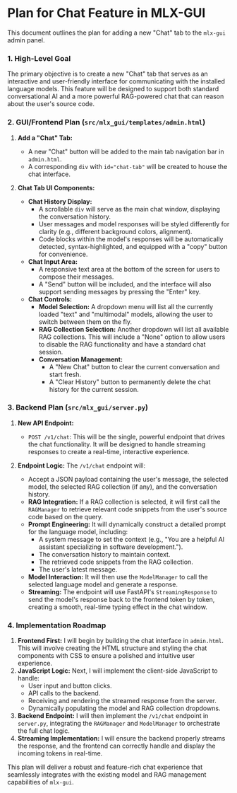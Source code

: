 # Plan for Chat Feature in MLX-GUI

This document outlines the plan for adding a new "Chat" tab to the `mlx-gui` admin panel.

### 1. High-Level Goal

The primary objective is to create a new "Chat" tab that serves as an interactive and user-friendly interface for communicating with the installed language models. This feature will be designed to support both standard conversational AI and a more powerful RAG-powered chat that can reason about the user's source code.

### 2. GUI/Frontend Plan (`src/mlx_gui/templates/admin.html`)

1.  **Add a "Chat" Tab:**
    *   A new "Chat" button will be added to the main tab navigation bar in `admin.html`.
    *   A corresponding `div` with `id="chat-tab"` will be created to house the chat interface.

2.  **Chat Tab UI Components:**
    *   **Chat History Display:**
        *   A scrollable `div` will serve as the main chat window, displaying the conversation history.
        *   User messages and model responses will be styled differently for clarity (e.g., different background colors, alignment).
        *   Code blocks within the model's responses will be automatically detected, syntax-highlighted, and equipped with a "copy" button for convenience.
    *   **Chat Input Area:**
        *   A responsive text area at the bottom of the screen for users to compose their messages.
        *   A "Send" button will be included, and the interface will also support sending messages by pressing the "Enter" key.
    *   **Chat Controls:**
        *   **Model Selection:** A dropdown menu will list all the currently loaded "text" and "multimodal" models, allowing the user to switch between them on the fly.
        *   **RAG Collection Selection:** Another dropdown will list all available RAG collections. This will include a "None" option to allow users to disable the RAG functionality and have a standard chat session.
        *   **Conversation Management:**
            *   A "New Chat" button to clear the current conversation and start fresh.
            *   A "Clear History" button to permanently delete the chat history for the current session.

### 3. Backend Plan (`src/mlx_gui/server.py`)

1.  **New API Endpoint:**
    *   `POST /v1/chat`: This will be the single, powerful endpoint that drives the chat functionality. It will be designed to handle streaming responses to create a real-time, interactive experience.

2.  **Endpoint Logic:** The `/v1/chat` endpoint will:
    *   Accept a JSON payload containing the user's message, the selected model, the selected RAG collection (if any), and the conversation history.
    *   **RAG Integration:** If a RAG collection is selected, it will first call the `RAGManager` to retrieve relevant code snippets from the user's source code based on the query.
    *   **Prompt Engineering:** It will dynamically construct a detailed prompt for the language model, including:
        *   A system message to set the context (e.g., "You are a helpful AI assistant specializing in software development.").
        *   The conversation history to maintain context.
        *   The retrieved code snippets from the RAG collection.
        *   The user's latest message.
    *   **Model Interaction:** It will then use the `ModelManager` to call the selected language model and generate a response.
    *   **Streaming:** The endpoint will use FastAPI's `StreamingResponse` to send the model's response back to the frontend token by token, creating a smooth, real-time typing effect in the chat window.

### 4. Implementation Roadmap

1.  **Frontend First:** I will begin by building the chat interface in `admin.html`. This will involve creating the HTML structure and styling the chat components with CSS to ensure a polished and intuitive user experience.
2.  **JavaScript Logic:** Next, I will implement the client-side JavaScript to handle:
    *   User input and button clicks.
    *   API calls to the backend.
    *   Receiving and rendering the streamed response from the server.
    *   Dynamically populating the model and RAG collection dropdowns.
3.  **Backend Endpoint:** I will then implement the `/v1/chat` endpoint in `server.py`, integrating the `RAGManager` and `ModelManager` to orchestrate the full chat logic.
4.  **Streaming Implementation:** I will ensure the backend properly streams the response, and the frontend can correctly handle and display the incoming tokens in real-time.

This plan will deliver a robust and feature-rich chat experience that seamlessly integrates with the existing model and RAG management capabilities of `mlx-gui`.
